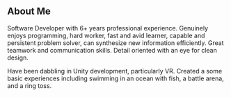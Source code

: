 ## About Me
Software Developer with 6+ years professional experience. 
Genuinely enjoys programming, hard worker, fast and avid learner, capable and persistent problem solver, can synthesize new information efficiently. 
Great teamwork and communication skills. Detail oriented with an eye for clean design. 


Have been dabbling in Unity development, particularly VR.
Created a some basic experiences including swimming in an ocean with fish, a battle arena, and a ring toss.

